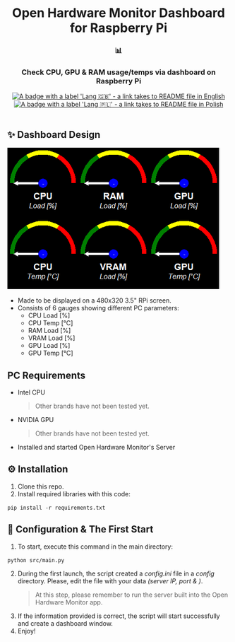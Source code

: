 <div align="center">
   <h1>Open Hardware Monitor Dashboard for Raspberry Pi</h1>
   <h3>📊</h3>
   <h3>Check CPU, GPU & RAM usage/temps via dashboard on Raspberry Pi</h3>
   <a href="https://github.com/Cezary924/Open-Hardware-Monitor-Dashboard-for-Raspberry-Pi/blob/master/README.md" target="__blank"><img alt="A badge with a label 'Lang 🇬🇧' - a link takes to README file in English" src="https://img.shields.io/badge/Lang-🇬🇧-012169?style=for-the-badge"></a>
   <a href="https://github.com/Cezary924/Open-Hardware-Monitor-Dashboard-for-Raspberry-Pi/blob/master/README.pl-pl.md" target="__blank"><img alt="A badge with a label 'Lang 🇵🇱' - a link takes to README file in Polish" src="https://img.shields.io/badge/Lang-🇵🇱-dc143c?style=for-the-badge"></a>
</div><br/>

## ✨ Dashboard Design
![A screenshot of a dashboard design](https://raw.githubusercontent.com/Cezary924/Open-Hardware-Monitor-Dashboard-for-Raspberry-Pi/master/dashboard.png)
- Made to be displayed on a 480x320 3.5" RPi screen.
- Consists of 6 gauges showing different PC parameters:
   - CPU Load [%]
   - CPU Temp [°C]
   - RAM Load [%]
   - VRAM Load [%]
   - GPU Load [%]
   - GPU Temp [°C]

## PC Requirements
- Intel CPU
  > Other brands have not been tested yet.
- NVIDIA GPU
  > Other brands have not been tested yet.
- Installed and started Open Hardware Monitor's Server

## ⚙️ Installation
1. Clone this repo.
2. Install required libraries with this code:
```
pip install -r requirements.txt
```

## 🚀 Configuration & The First Start
1. To start, execute this command in the main directory:
```
python src/main.py
```
2. During the first launch, the script created a *config.ini* file in a *config* directory. Please, edit the file with your data *(server IP, port & )*.
   > At this step, please remember to run the server built into the Open Hardware Monitor app.
3. If the information provided is correct, the script will start successfully and create a dashboard window.
4. Enjoy!
